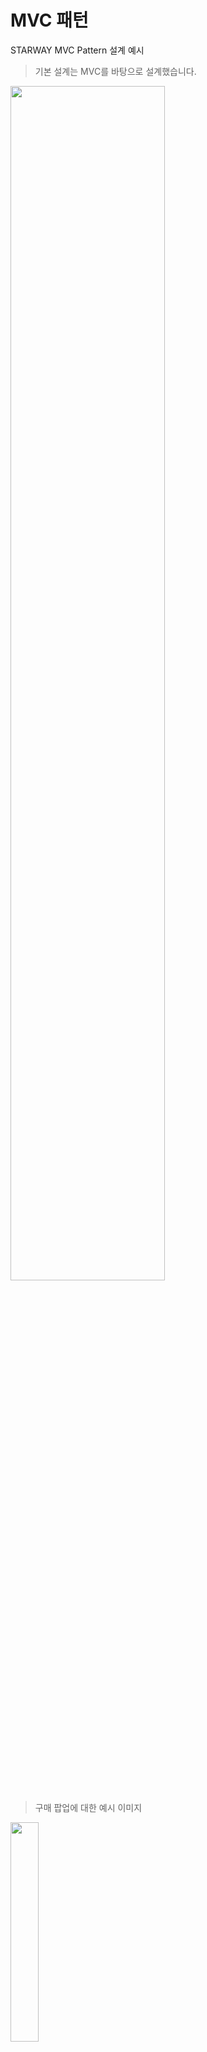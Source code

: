 MVC 패턴   
================

STARWAY MVC Pattern 설계 예시   
> 기본 설계는 MVC를 바탕으로 설계했습니다.

<img src="https://github.com/user-attachments/assets/255f3be5-f8b6-405c-a34b-f63b463cd431" width = "70%" height = "70%">

> 구매 팝업에 대한 예시 이미지   
<img src = "https://github.com/user-attachments/assets/bbc8e947-7144-4fe5-a167-10a7a29308df" width = "30%" height = "30%">

<br/><br/>
구매 버튼 클릭시 OnClickToBuyPremiumPass 함수 호출   
> 패스 구매 팝업(PassBuyPopup)을 띄웁니다.   
> PassBuyPopup.Params를 통해 패스 구매 팝업에 필요한 IAP 상품의 SKU 값과 기타 필요한 정보를 함께 전달합니다.   

<pre>
  <code>
    public void OnClickToBuyPremiumPass()
    {
        var item = GameStorage.StoreStorage.RecommendStoreDisplayList.Find(x => x.GoodsType == 2);
        if(item == null) return;
        
        PassBuyPopup.Params passBuyPopup = new PassBuyPopup.Params();
        passBuyPopup.Code = 76;
        
        passBuyPopup.isCloseBtnNeed = true;
        
        int passCode = GameStorage.PlayerStorage.PlayerSubDto.pass.code;
        passBuyPopup.imagePath = TextureController.GetPassMainTexturePathByPassCode(passCode);

        passBuyPopup.timeFunc = () =>
        {
            return SBTime.Instance.ServerTime;
        };
        
        passBuyPopup.data = item;

        passBuyPopup.endTime = item.SellEndAt;
        
        string sku = string.Empty;

        sku = item.Sku;

#if UNITY_EDITOR
        passBuyPopup.price = "₩ " + item.StoreData.InAppPriceKo.ConvertCommaString();
#else
        passBuyPopup.price = (PurchaseController.GetProductInfo(item.Sku) != null) ? PurchaseController.GetProductInfo(sku).CurrencyString : "₩ " + item.StoreData.InAppPriceKo.ConvertCommaString();
#endif
        passBuyPopup.isBuyAvaliable = (GameStorage.PlayerStorage.GetRecommendStoreCounting(item.Code).total == 0);
        passBuyPopup.alreadyActiveText = LocaleController.GetSystemLocale(81);
        passBuyPopup.infomationText = LocaleController.GetSystemLocale(205);
        
        Popup.Load("PassBuyPopup", passBuyPopup, (pop, result) =>
        {
            this.ReOpenPopup();
        });
        
        //test code
        // this.ReOpenPopup();
        //end test code
    }
  </code>
</pre>

패스 구매 팝업에서 구매하기 버튼 클릭시   
> OnClickBuy 함수가 호출됩니다.   
> View에서 구매 처리를 Controller에게 전달합니다. PurchaseController.BuyProduct   
> View -> Controller   

> 구매 처리의 안정성을 보장하기 위해 구매 결과 Response를 Server에 재확인 합니다. CommonProcessController.Ack   
> 구매 처리가 Ack 확인 이후까지 정상적인 경우 (result.ResponseCode == ResponseCode.OK) Controller에서 View에게 Callback을 전달합니다.   
> 최종적으로 플레이어 패스 정보에 대한 갱신을 합니다.   
> View -> Model   

<pre>
  <code>
    public void OnClickBuy()
    {
        Params param = (Params)this.paramBuffer;

        // 패스는 현금만 존재!! 테스트하기 위해. 삭제되어야 할 코드.///////////////
        // param.OnClickBuy(this);
        //return;
#if UNITY_EDITOR
        if (param.data.InAppBool)
        {
            Debug.LogWarning("UNITY_EDITOR 에서는 인앱상품을 지원하지 않습니다.");
            return;
        }
#endif
        ////////////////////////////////////////////////////////////////////////////

        //   var data = SBDataSheet.Instance.RecommendStore[param.recommendStoreCode];

        string sku = param.data.Sku;
/*#if UNITY_ANDROID
        sku = data.GoogleSku;
#elif UNITY_IOS
        sku = data.AppleSku;
#endif*/


        this.BuyPassProduct(sku);
    }

    public void BuyPassProduct(string sku)
    {
        Params param = (Params)this.paramBuffer;

        LoadingIndicator.Show();

        var (requestDto,_) = CommonProcessController.GetRecommendRequestDto(param.data, 0, sku, string.Empty, string.Empty);

        var networkManager = GameScene.Instance.NetworkManager;

        networkManager.InAppRecommendCheck(requestDto, (response) =>
        {
            if (response == null || (ResponseCode)response.code != ResponseCode.OK) {
                LoadingIndicator.Hide();
                return;
            }
            
            PurchaseController.BuyProduct(sku, (sku, purchaseData, appAccountToken, cb) =>
            {
                // 구글, 애플 결제 완료 후 우리 게임서버로 전달.
                CommonProcessController.BuyFromRecommend(param.data, 0, sku, purchaseData, appAccountToken, cb);
            }, (buyNo, dataCode, cb) =>
            {
                // Ack 처리.
                CommonProcessController.Ack(CommonProcessController.AckType.Recommend, buyNo, dataCode, cb);
            }, (result) =>
            {
                // BuyDiamond, Ack 결과에 따라 처리.
                if (result.ResponseCode == ResponseCode.OK)
                {
                    if (result.AckResponseCode == ResponseCode.OK)
                    {
                        LoadingIndicator.Hide();

                        this.Hide();
                        ViewController.OpenRewardPopup(result.AcquiredDto, () =>
                        {
                            GameStorage.ItemStorage.GetReward(result.AcquiredDto);

                            param.isBuyAvaliable = false;
                            this.price.text = (param.isBuyAvaliable) ? param.price : param.alreadyActiveText;
                            this.buyButton.interactable = param.isBuyAvaliable;

                            this.result.isOnOk = true;
                            this.Close();
                        },false,LocaleController.GetSystemLocale(614));

                        //PlayerStorage 갱신 [프리미엄 구독 상태로 변경]
                        PlayerStorage playerStorage = GameStorage.Instance.GetStorage<PlayerStorage>();
                        playerStorage.PlayerSubDto.pass.isPremium = true;

                        //EventStorage 갱신 [프리미엄 구독 상태로 변경]
                        EventStorage eventStorage = GameStorage.Instance.GetStorage<EventStorage>();
                        var targetEventData = eventStorage.GetPassEventData(playerStorage.PlayerSubDto.pass.code);
                        targetEventData.passDto.isPremium = true;
                    }
                    else
                    {
                        LoadingIndicator.Hide();
                        // Ack Fail.
                    }
                }
                else
                {
                    LoadingIndicator.Hide();
                    // BuyDiamond Fail.
                }
            });
        });
    }
  </code>
</pre>

